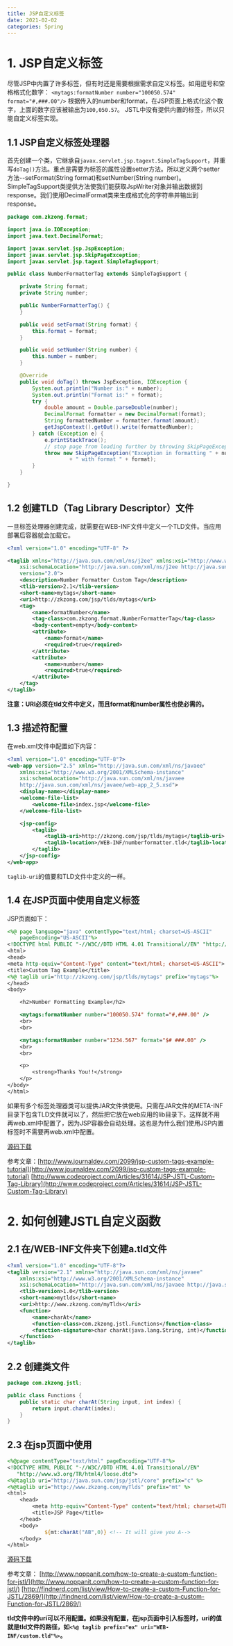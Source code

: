 ```yaml
---
title: JSP自定义标签
date: 2021-02-02
categories: Spring
---
```


# 1. JSP自定义标签
尽管JSP中内置了许多标签，但有时还是需要根据需求自定义标签。如用逗号和空格格式化数字：
`<mytags:formatNumber number="100050.574" format="#,###.00"/>`
根据传入的number和format，在JSP页面上格式化这个数字，上面的数字应该被输出为`100,050.57`。
JSTL中没有提供内置的标签，所以只能自定义标签实现。
## 1.1 JSP自定义标签处理器
首先创建一个类，它继承自`javax.servlet.jsp.tagext.SimpleTagSupport`，并重写`doTag()`方法。重点是需要为标签的属性设置setter方法。所以定义两个setter方法--setFormat(String format)和setNumber(String number)。
SimpleTagSupport类提供方法使我们能获取JspWriter对象并输出数据到response。我们使用DecimalFormat类来生成格式化的字符串并输出到response。
```java
package com.zkzong.format;

import java.io.IOException;
import java.text.DecimalFormat;

import javax.servlet.jsp.JspException;
import javax.servlet.jsp.SkipPageException;
import javax.servlet.jsp.tagext.SimpleTagSupport;

public class NumberFormatterTag extends SimpleTagSupport {

	private String format;
	private String number;

	public NumberFormatterTag() {
	}

	public void setFormat(String format) {
		this.format = format;
	}

	public void setNumber(String number) {
		this.number = number;
	}

	@Override
	public void doTag() throws JspException, IOException {
		System.out.println("Number is:" + number);
		System.out.println("Format is:" + format);
		try {
			double amount = Double.parseDouble(number);
			DecimalFormat formatter = new DecimalFormat(format);
			String formattedNumber = formatter.format(amount);
			getJspContext().getOut().write(formattedNumber);
		} catch (Exception e) {
			e.printStackTrace();
			// stop page from loading further by throwing SkipPageException
			throw new SkipPageException("Exception in formatting " + number
					+ " with format " + format);
		}
	}

}

```
## 1.2 创建TLD（Tag Library Descriptor）文件
一旦标签处理器创建完成，就需要在WEB-INF文件中定义一个TLD文件。当应用部署后容器就会加载它。
```xml
<?xml version="1.0" encoding="UTF-8" ?>

<taglib xmlns="http://java.sun.com/xml/ns/j2ee" xmlns:xsi="http://www.w3.org/2001/XMLSchema-instance"
	xsi:schemaLocation="http://java.sun.com/xml/ns/j2ee http://java.sun.com/xml/ns/j2ee/web-jsptaglibrary_2_0.xsd"
	version="2.0">
	<description>Number Formatter Custom Tag</description>
	<tlib-version>2.1</tlib-version>
	<short-name>mytags</short-name>
	<uri>http://zkzong.com/jsp/tlds/mytags</uri>
	<tag>
		<name>formatNumber</name>
		<tag-class>com.zkzong.format.NumberFormatterTag</tag-class>
		<body-content>empty</body-content>
		<attribute>
			<name>format</name>
			<required>true</required>
		</attribute>
		<attribute>
			<name>number</name>
			<required>true</required>
		</attribute>
	</tag>
</taglib>
```
**注意：URI必须在tld文件中定义，而且format和number属性也使必需的。**
## 1.3 描述符配置
在web.xml文件中配置如下内容：
```xml
<?xml version="1.0" encoding="UTF-8"?>
<web-app version="2.5" xmlns="http://java.sun.com/xml/ns/javaee"
	xmlns:xsi="http://www.w3.org/2001/XMLSchema-instance"
	xsi:schemaLocation="http://java.sun.com/xml/ns/javaee 
	http://java.sun.com/xml/ns/javaee/web-app_2_5.xsd">
	<display-name></display-name>
	<welcome-file-list>
		<welcome-file>index.jsp</welcome-file>
	</welcome-file-list>

	<jsp-config>
		<taglib>
			<taglib-uri>http://zkzong.com/jsp/tlds/mytags</taglib-uri>
			<taglib-location>/WEB-INF/numberformatter.tld</taglib-location>
		</taglib>
	</jsp-config>
</web-app>
```
`taglib-uri`的值要和TLD文件中定义的一样。
## 1.4 在JSP页面中使用自定义标签
JSP页面如下：
```jsp
<%@ page language="java" contentType="text/html; charset=US-ASCII"
	pageEncoding="US-ASCII"%>
<!DOCTYPE html PUBLIC "-//W3C//DTD HTML 4.01 Transitional//EN" "http://www.w3.org/TR/html4/loose.dtd">
<html>
<head>
<meta http-equiv="Content-Type" content="text/html; charset=US-ASCII">
<title>Custom Tag Example</title>
<%@ taglib uri="http://zkzong.com/jsp/tlds/mytags" prefix="mytags"%>
</head>
<body>

	<h2>Number Formatting Example</h2>

	<mytags:formatNumber number="100050.574" format="#,###.00" />
	<br>
	<br>

	<mytags:formatNumber number="1234.567" format="$# ###.00" />
	<br>
	<br>

	<p>
		<strong>Thanks You!!</strong>
	</p>
</body>
</html>
```
如果有多个标签处理器类可以提供JAR文件供使用。只需在JAR文件的META-INF目录下包含TLD文件就可以了，然后把它放在web应用的lib目录下。这样就不用再web.xml中配置了，因为JSP容器会自动处理。这也是为什么我们使用JSP内置标签时不需要再web.xml中配置。

[源码下载](http://pan.baidu.com/s/1sjv7WHB)

参考文章：[http://www.journaldev.com/2099/jsp-custom-tags-example-tutorial](http://www.journaldev.com/2099/jsp-custom-tags-example-tutorial)
[http://www.codeproject.com/Articles/31614/JSP-JSTL-Custom-Tag-Library](http://www.codeproject.com/Articles/31614/JSP-JSTL-Custom-Tag-Library)

# 2. 如何创建JSTL自定义函数
## 2.1 在/WEB-INF文件夹下创建a.tld文件
```xml
<?xml version="1.0" encoding="UTF-8"?>
<taglib version="2.1" xmlns="http://java.sun.com/xml/ns/javaee"
	xmlns:xsi="http://www.w3.org/2001/XMLSchema-instance"
	xsi:schemaLocation="http://java.sun.com/xml/ns/javaee http://java.sun.com/xml/ns/javaee/web-jsptaglibrary_2_1.xsd">
	<tlib-version>1.0</tlib-version>
	<short-name>mytlds</short-name>
	<uri>http://www.zkzong.com/myTlds</uri>
	<function>
		<name>charAt</name>
		<function-class>com.zkzong.jstl.Functions</function-class>
		<function-signature>char charAt(java.lang.String, int)</function-signature>
	</function>
</taglib>
```
## 2.2 创建类文件
```java
package com.zkzong.jstl;

public class Functions {
	public static char charAt(String input, int index) {
		return input.charAt(index);
	}
}
```
## 2.3 在jsp页面中使用
```jsp
<%@page contentType="text/html" pageEncoding="UTF-8"%>
<!DOCTYPE HTML PUBLIC "-//W3C//DTD HTML 4.01 Transitional//EN"
   "http://www.w3.org/TR/html4/loose.dtd">
<%@taglib uri="http://java.sun.com/jsp/jstl/core" prefix="c" %>
<%@taglib uri="http://www.zkzong.com/myTlds" prefix="mt" %>
<html>
    <head>
        <meta http-equiv="Content-Type" content="text/html; charset=UTF-8">
        <title>JSP Page</title>
    </head>
    <body>
            ${mt:charAt("AB",0)} <!-- It will give you A-->
    </body>
</html>
```
[源码下载](http://pan.baidu.com/s/1qWp4wZq)

参考文章：
[http://www.noppanit.com/how-to-create-a-custom-function-for-jstl/](http://www.noppanit.com/how-to-create-a-custom-function-for-jstl/)
[http://findnerd.com/list/view/How-to-create-a-custom-Function-for-JSTL/2869/](http://findnerd.com/list/view/How-to-create-a-custom-Function-for-JSTL/2869/)


**tld文件中的uri可以不用配置。如果没有配置，在jsp页面中引入标签时，uri的值就是tld文件的路径，如`<%@ taglib prefix="ex" uri="WEB-INF/custom.tld"%>`。**
